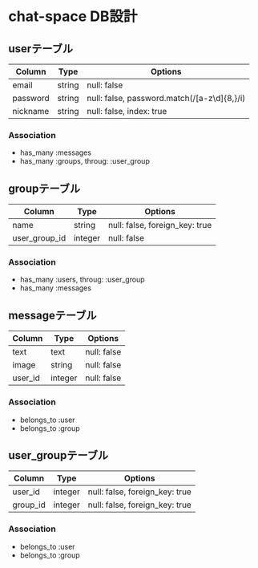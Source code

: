 
# chat-space DB設計
## userテーブル
|Column|Type|Options|
|------|----|-------|
|email|string|null: false|
|password|string|null: false, password.match(/[a-z\d]{8,}/i)|
|nickname|string|null: false, index: true|
### Association
- has_many :messages
- has_many :groups, throug: :user_group

## groupテーブル
|Column|Type|Options|
|------|----|-------|
|name|string|null: false, foreign_key: true|
|user_group_id|integer|null: false|
### Association
- has_many :users, throug: :user_group
- has_many :messages

## messageテーブル
|Column|Type|Options|
|------|----|-------|
|text|text|null: false|
|image|string|null: false|r
|user_id|integer|null: false|
### Association
- belongs_to :user
- belongs_to :group

## user_groupテーブル
|Column|Type|Options|
|------|----|-------|
|user_id|integer|null: false, foreign_key: true|
|group_id|integer|null: false, foreign_key: true|
### Association
- belongs_to :user
- belongs_to :group

